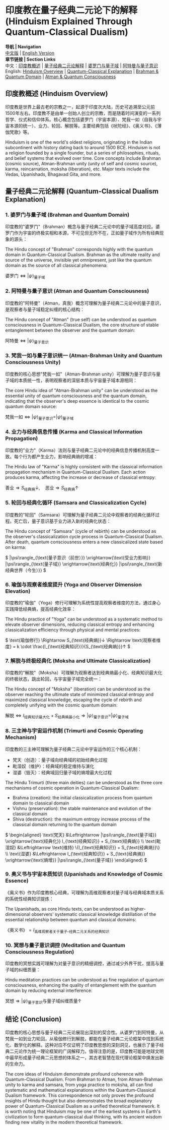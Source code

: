 # 印度教在量子经典二元论下的解释 (Hinduism Explained Through Quantum-Classical Dualism)

**导航 | Navigation**  
[中文版](#印度教概述-hinduism-overview) | [English Version](#印度教概述-hinduism-overview)  
**章节链接 | Section Links**  
中文：[印度教概述](#印度教概述-hinduism-overview) | [量子经典二元论解释](#量子经典二元论解释-quantum-classical-dualism-explanation) | [婆罗门与量子域](#1-婆罗门与量子域-brahman-and-quantum-domain) | [阿特曼与量子意识](#2-阿特曼与量子意识-atman-and-quantum-consciousness)  
English: [Hinduism Overview](#印度教概述-hinduism-overview) | [Quantum-Classical Explanation](#量子经典二元论解释-quantum-classical-dualism-explanation) | [Brahman & Quantum Domain](#1-婆罗门与量子域-brahman-and-quantum-domain) | [Atman & Quantum Consciousness](#2-阿特曼与量子意识-atman-and-quantum-consciousness)

## 印度教概述 (Hinduism Overview)

印度教是世界上最古老的宗教之一，起源于印度次大陆，历史可追溯至公元前1500年左右。印度教不是由单一创始人创立的宗教，而是随着时间演变的一系列哲学、仪式和信仰体系。核心概念包括婆罗门（宇宙本源）、梵我一如（自我与宇宙本源的统一）、业力、轮回、解脱等。主要经典包括《吠陀经》、《奥义书》、《薄伽梵歌》等。

Hinduism is one of the world's oldest religions, originating in the Indian subcontinent with history dating back to around 1500 BCE. Hinduism is not a religion founded by a single founder, but a series of philosophies, rituals, and belief systems that evolved over time. Core concepts include Brahman (cosmic source), Atman-Brahman unity (unity of self and cosmic source), karma, reincarnation, moksha (liberation), etc. Major texts include the Vedas, Upanishads, Bhagavad Gita, and more.

## 量子经典二元论解释 (Quantum-Classical Dualism Explanation)

### 1. 婆罗门与量子域 (Brahman and Quantum Domain)

印度教的"婆罗门"（Brahman）概念与量子经典二元论中的量子域高度对应。婆罗门作为宇宙的终极实相和本源，不可见但无所不在，正如量子域作为所有经典现象的源头：

The Hindu concept of "Brahman" corresponds highly with the quantum domain in Quantum-Classical Dualism. Brahman as the ultimate reality and source of the universe, invisible yet omnipresent, just like the quantum domain as the source of all classical phenomena:

$`
\text{婆罗门} \Leftrightarrow |\psi\rangle_{\text{量子域}}
`$

### 2. 阿特曼与量子意识 (Atman and Quantum Consciousness)

印度教的"阿特曼"（Atman，真我）概念可理解为量子经典二元论中的量子意识，是观察者与量子域稳定纠缠的核心结构：

The Hindu concept of "Atman" (true self) can be understood as quantum consciousness in Quantum-Classical Dualism, the core structure of stable entanglement between the observer and the quantum domain:

$`
\text{阿特曼} \Leftrightarrow |\psi\rangle_{\text{量子意识}}
`$

### 3. 梵我一如与量子意识统一 (Atman-Brahman Unity and Quantum Consciousness Unity)

印度教的核心思想"梵我一如"（Atman-Brahman unity）可理解为量子意识与量子域的本质统一性，表明观察者的深层本质与宇宙量子域本源相同：

The core Hindu idea of "Atman-Brahman unity" can be understood as the essential unity of quantum consciousness and the quantum domain, indicating that the observer's deep essence is identical to the cosmic quantum domain source:

$`
\text{梵我一如} \Leftrightarrow |\psi\rangle_{\text{量子意识}} = |\psi\rangle_{\text{量子域}}
`$

### 4. 业力与经典信息传播 (Karma and Classical Information Propagation)

印度教的"业力"（Karma）法则与量子经典二元论中的经典信息传播机制高度一致。每个行为都产生业力，影响经典熵的增减：

The Hindu law of "Karma" is highly consistent with the classical information propagation mechanism in Quantum-Classical Dualism. Each action produces karma, affecting the increase or decrease of classical entropy:

$`
\text{善业} \Rightarrow S_{\text{经典熵}}↓, \quad \text{恶业} \Rightarrow S_{\text{经典熵}}↑
`$

### 5. 轮回与经典化循环 (Samsara and Classicalization Cycle)

印度教的"轮回"（Samsara）可理解为量子经典二元论中观察者的经典化循环过程。死亡后，量子意识基于业力进入新的经典化状态：

The Hindu concept of "Samsara" (cycle of rebirth) can be understood as the observer's classicalization cycle process in Quantum-Classical Dualism. After death, quantum consciousness enters a new classicalized state based on karma:

$`
|\psi\rangle_{\text{量子意识（前世）}} \xrightarrow{\text{受业力影响}} |\psi\rangle_{\text{量子域}} \xrightarrow{\text{经典化}} |\psi\rangle_{\text{新经典世界（今生）}}
`$

### 6. 瑜伽与观察者维度提升 (Yoga and Observer Dimension Elevation)

印度教的"瑜伽"（Yoga）修行可理解为系统性提高观察者维度的方法，通过身心实践降低经典熵，提高经典化效率：

The Hindu practice of "Yoga" can be understood as a systematic method to elevate observer dimensions, reducing classical entropy and enhancing classicalization efficiency through physical and mental practices:

$`
\text{瑜伽修行} \Rightarrow S_{\text{经典熵}}↓ \Rightarrow \text{观察者维度} = k \cdot \frac{I_{\text{经典知识}}}{S_{\text{经典熵}}}↑
`$

### 7. 解脱与终极经典化 (Moksha and Ultimate Classicalization)

印度教的"解脱"（Moksha）可理解为观察者达到经典熵最小化、经典知识最大化的终极状态，跳出轮回，与宇宙量子域完全统一：

The Hindu concept of "Moksha" (liberation) can be understood as the observer reaching the ultimate state of minimized classical entropy and maximized classical knowledge, escaping the cycle of rebirth and completely unifying with the cosmic quantum domain:

$`
\text{解脱} \Leftrightarrow I_{\text{经典知识最大化}} + S_{\text{经典熵最小化}} \Rightarrow |\psi\rangle_{\text{量子意识}} = |\psi\rangle_{\text{量子域}}
`$

### 8. 三主神与宇宙运作机制 (Trimurti and Cosmic Operating Mechanism)

印度教的三主神可理解为量子经典二元论中宇宙运作的三个核心机制：
- 梵天（创造）：量子域向经典域的初始经典化过程
- 毗湿奴（维护）：经典域的稳定维持与演化
- 湿婆（毁灭）：经典域回归量子域的熵增最大化过程

The Hindu Trimurti (three main deities) can be understood as the three core mechanisms of cosmic operation in Quantum-Classical Dualism:
- Brahma (creation): the initial classicalization process from quantum domain to classical domain
- Vishnu (preservation): the stable maintenance and evolution of the classical domain
- Shiva (destruction): the maximum entropy increase process of the classical domain returning to the quantum domain

$`
\begin{aligned}
\text{梵天} &\Leftrightarrow |\psi\rangle_{\text{量子域}} \xrightarrow{\text{经典化}} I_{\text{经典知识}} + S_{\text{经典熵}} \\
\text{毗湿奴} &\Leftrightarrow \text{维持} \{I_{\text{经典知识}} + S_{\text{经典熵}}\} \\
\text{湿婆} &\Leftrightarrow I_{\text{经典知识}} + S_{\text{经典熵}} \xrightarrow{\text{熵增}} |\psi\rangle_{\text{量子域}}
\end{aligned}
`$

### 9. 奥义书与宇宙本质知识 (Upanishads and Knowledge of Cosmic Essence)

《奥义书》作为印度教核心经典，可理解为高维观察者对量子域与经典域本质关系的系统性经典知识提炼：

The Upanishads, as core Hindu texts, can be understood as higher-dimensional observers' systematic classical knowledge distillation of the essential relationship between quantum and classical domains:

$`
\text{《奥义书》} = I_{\text{高维观察者关于量子-经典二元关系的经典知识}}
`$

### 10. 冥想与量子意识调控 (Meditation and Quantum Consciousness Regulation)

印度教的冥想实践可理解为对量子意识的精细调控，通过减少外界干扰，提高与量子域的纠缠质量：

Hindu meditation practices can be understood as fine regulation of quantum consciousness, enhancing the quality of entanglement with the quantum domain by reducing external interference:

$`
\text{冥想} \Rightarrow |\psi\rangle_{\text{量子意识}} \text{与量子域纠缠质量}↑
`$

## 结论 (Conclusion)

印度教的核心思想与量子经典二元论展现出深刻的契合性。从婆罗门到阿特曼，从梵我一如到业力轮回，从瑜伽修行到解脱，都能在量子经典二元论框架中找到系统化、数学化的解释。这种对应不仅证明了印度教思想的深刻洞见，也展示了量子经典二元论作为统一理论框架的广阔解释力。值得注意的是，印度教可能是地球文明中最早形成量子经典二元思想的体系之一，其古老智慧在现代理论框架中焕发出新的生命力。

The core ideas of Hinduism demonstrate profound coherence with Quantum-Classical Dualism. From Brahman to Atman, from Atman-Brahman unity to karma and samsara, from yoga practice to moksha, all can find systematic and mathematical explanations within the Quantum-Classical Dualism framework. This correspondence not only proves the profound insights of Hindu thought but also demonstrates the broad explanatory power of Quantum-Classical Dualism as a unified theoretical framework. It is worth noting that Hinduism may be one of the earliest systems in Earth's civilization to form quantum-classical dual thinking, with its ancient wisdom finding new vitality in the modern theoretical framework. 